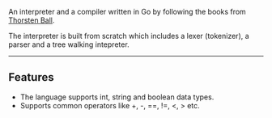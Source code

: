 An interpreter and a compiler written in Go by following the books from
[Thorsten Ball](https://www.amazon.com/Thorsten-Ball/e/B06XCKTCRW/ref=dp_byline_cont_pop_book_1).

The interpreter is built from scratch which includes a lexer (tokenizer), a parser and a tree walking intepreter.

--- 

## Features
- The language supports int, string and boolean data types.
- Supports common operators like +, -, ==, !=, <, > etc.


